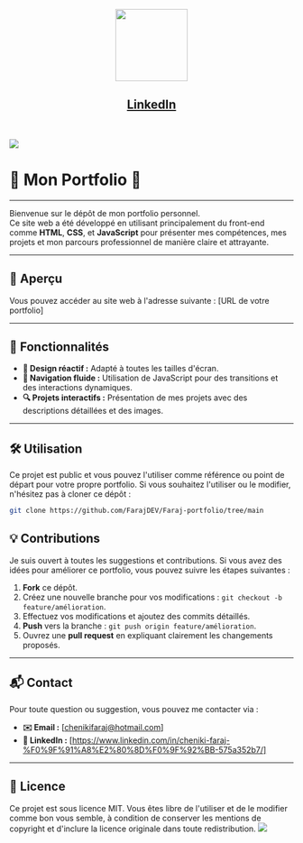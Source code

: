 <p align="center">
<img src="https://upload.wikimedia.org/wikipedia/commons/c/ca/LinkedIn_logo_initials.png" height="128">
  <h2 align="center"><a href="https://www.linkedin.com/in/cheniki-faraj-%F0%9F%91%A8%E2%80%8D%F0%9F%92%BB-575a352b7/">LinkedIn</a></h2>
</p>

<br>

![](https://i.imgur.com/waxVImv.png)

# 🌟 **Mon Portfolio** 🌟

---

Bienvenue sur le dépôt de mon portfolio personnel.  
Ce site web a été développé en utilisant principalement du front-end comme **HTML**, **CSS**, et **JavaScript** pour présenter mes compétences, mes projets et mon parcours professionnel de manière claire et attrayante.

---

## 📌 **Aperçu**

Vous pouvez accéder au site web à l'adresse suivante : [URL de votre portfolio]

---

## 🌟 **Fonctionnalités**

- **🎨 Design réactif :** Adapté à toutes les tailles d'écran.
- **🚀 Navigation fluide :** Utilisation de JavaScript pour des transitions et des interactions dynamiques.
- **🔍 Projets interactifs :** Présentation de mes projets avec des descriptions détaillées et des images.

---

## 🛠️ **Utilisation**

Ce projet est public et vous pouvez l'utiliser comme référence ou point de départ pour votre propre portfolio. Si vous souhaitez l'utiliser ou le modifier, n'hésitez pas à cloner ce dépôt :

```sh
git clone https://github.com/FarajDEV/Faraj-portfolio/tree/main
```
## 💡 **Contributions**

Je suis ouvert à toutes les suggestions et contributions. Si vous avez des idées pour améliorer ce portfolio, vous pouvez suivre les étapes suivantes :

1. **Fork** ce dépôt.
2. Créez une nouvelle branche pour vos modifications : `git checkout -b feature/amélioration`.
3. Effectuez vos modifications et ajoutez des commits détaillés.
4. **Push** vers la branche : `git push origin feature/amélioration`.
5. Ouvrez une **pull request** en expliquant clairement les changements proposés.

---

## 📬 **Contact**

Pour toute question ou suggestion, vous pouvez me contacter via :

- **✉️ Email :** [chenikifaraj@hotmail.com]
- **💼 LinkedIn :** [https://www.linkedin.com/in/cheniki-faraj-%F0%9F%91%A8%E2%80%8D%F0%9F%92%BB-575a352b7/]

---

## 📄 **Licence**

Ce projet est sous licence MIT. Vous êtes libre de l'utiliser et de le modifier comme bon vous semble, à condition de conserver les mentions de copyright et d'inclure la licence originale dans toute redistribution.
![](https://i.imgur.com/waxVImv.png)

